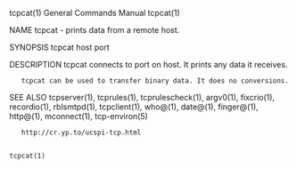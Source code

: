 tcpcat(1)                                                     General Commands Manual                                                    tcpcat(1)

NAME
       tcpcat - prints data from a remote host.

SYNOPSIS
       tcpcat host port

DESCRIPTION
       tcpcat connects to port on host.  It prints any data it receives.

       tcpcat can be used to transfer binary data. It does no conversions.

SEE ALSO
       tcpserver(1),  tcprules(1),  tcprulescheck(1), argv0(1), fixcrio(1), recordio(1), rblsmtpd(1), tcpclient(1), who@(1), date@(1), finger@(1),
       http@(1), mconnect(1), tcp-environ(5)

       http://cr.yp.to/ucspi-tcp.html

                                                                                                                                         tcpcat(1)
